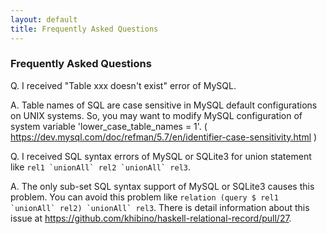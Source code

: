 ```yaml
---
layout: default
title: Frequently Asked Questions
---
```


### Frequently Asked Questions

Q. I received "Table xxx doesn't exist" error of MySQL.

A. Table names of SQL are case sensitive in MySQL default configurations on UNIX systems.
So, you may want to modify MySQL configuration of system variable 'lower_case_table_names = 1'.
( https://dev.mysql.com/doc/refman/5.7/en/identifier-case-sensitivity.html )

Q. I received SQL syntax errors of MySQL or SQLite3 for union statement like ```rel1 `unionAll` rel2 `unionAll` rel3```.

A. The only sub-set SQL syntax support of MySQL or SQLite3 causes this problem.
You can avoid this problem like ```relation (query $ rel1 `unionAll` rel2) `unionAll` rel3```.
There is detail information about this issue at https://github.com/khibino/haskell-relational-record/pull/27.
